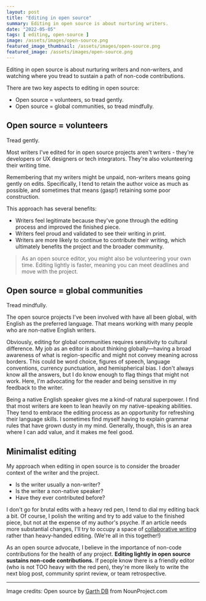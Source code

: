 ```yaml
---
layout: post
title: "Editing in open source"
summary: Editing in open source is about nurturing writers.
date: "2022-05-05"
tags: [ editing, open-source ]
image: /assets/images/open-source.png
featured_image_thumbnail: /assets/images/open-source.png
featured_image: /assets/images/open-source.png
---
```


Editing in open source is about nurturing writers and non-writers, and watching where you tread to sustain a path of non-code contributions.

There are two key aspects to editing in open source:
* Open source = volunteers, so tread gently.
* Open source = global communities, so tread mindfully.

## Open source = volunteers

Tread gently.  

Most writers I've edited for in open source projects aren't writers - they're developers or UX designers or tech integrators. They're also volunteering their writing time.

Remembering that my writers might be unpaid, non-writers means going gently on edits. 
Specifically, I tend to retain the author voice as much as possible, and sometimes that means (gasp!) retaining some poor construction. 

This approach has several benefits:

* Writers feel legitimate because they've gone through the editing process and improved the finished piece.
* Writers feel proud and validated to see their writing in print.
* Writers are more likely to continue to contribute their writing,  which ultimately benefits the project and the broader community.

> As an open source editor, you might also be volunteering your own time. Editing lightly is faster, meaning you can meet deadlines and move with the project. 


## Open source = global communities

Tread mindfully. 

The open source projects I've been involved with have all been global, with English as the preferred language. That means working with many people who are non-native English writers.  

Obviously, editing for global communities requires sensitivity to cultural difference. My job as an editor is about thinking globally—having a broad awareness of what is region-specific and might not convey meaning across borders. This could be word choice, figures of speech, language conventions, currency punctuation, and hemispherical bias. I don't always know all the answers, but I do know enough to flag things that might not work. Here, I'm advocating for the reader and being sensitive in my feedback to the writer.

Being a native English speaker gives me a kind-of natural superpower. I find that most writers are keen to lean heavily on my native-speaking abilities. They tend to embrace the editing process as an opportunity for refreshing their language skills. I sometimes find myself having to explain grammar rules that have grown dusty in my mind.  Generally, though, this is an area where I can add value, and it makes me feel good. 


## Minimalist editing

My approach when editing in open source is to consider the broader context of the writer and the project.

* Is the writer usually a non-writer?
* Is the writer a non-native speaker?
* Have they ever contributed before?

I don't go for brutal edits with a heavy red pen, I tend to dial my editing back a bit. Of course, I polish the writing and try to add value to the finished piece, but not at the expense of my author's psyche. If an article needs more substantial changes, I'll try to occupy a space of [collaborative writing](https://flicstar.com/collaboration-in-tech-writing) rather than heavy-handed editing. (We're all in this together!)

As an open source advocate, I believe in the importance of non-code contributions for the health of any project. **Editing lightly in open source sustains non-code contributions.** If people know there is a friendly editor (who is not TOO heavy with the red pen), they're more likely to write the next blog post, community sprint review, or team retrospective.

---

Image credits: Open source by [Garth DB](https://thenounproject.com/garthdb/) from NounProject.com
